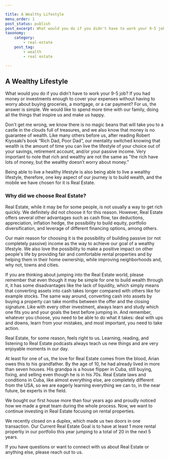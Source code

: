 ```yaml
---

title: A Wealthy Lifestyle
menu_order: 1
post_status: publish
post_excerpt: What would you do if you didn't have to work your 9-5 job? If you had money or investments enough to cover your expenses without having to worry about buying groceries, a mortgage, or a car payment? For us, the answer is simple. We would like to spend more time with our family, doing all the things that inspire us and make us happy.
taxonomy:
    category:
        - real-estate
    post_tag:
        - wealth
        - real estate

---
```


## A Wealthy Lifestyle

What would you do if you didn't have to work your 9-5 job? If you had money or investments enough to cover your expenses without having to worry about buying groceries, a mortgage, or a car payment? For us, the answer is simple. We would like to spend more time with our family, doing all the things that inspire us and make us happy.

Don't get me wrong, we know there is no magic beans that will take you to a castle in the clouds full of treasures, and we also know that money is no guarantee of wealth. Like many others before us, after reading Robert Kiyosaki’s book “Rich Dad, Poor Dad”, our mentality switched knowing that wealth is the amount of time you can live the lifestyle of your choice out of your savings, retirement account, and/or your passive income. Very important to note that rich and wealthy are not the same as "the rich have lots of money, but the wealthy doesn’t worry about money.”

Being able to live a healthy lifestyle is also being able to live a wealthy lifestyle, therefore, one key aspect of our journey is to build wealth, and the mobile we have chosen for it is Real Estate.

### Why did we choose Real Estate?

Real Estate, while it may be for some people, is not usually a way to get rich quickly. We definitely did not choose it for this reason. However, Real Estate offers several other advantages such as cash flow, tax deductions, appreciation, inflation hedge, the possibility to build equity, portfolio diversification, and leverage of different financing options, among others.

Our main reason for choosing it is the possibility of building passive (or not completely passive) income as the way to achieve our goal of a wealthy lifestyle. We also love the possibility to make a positive impact on other people's life by providing fair and comfortable rental properties and by helping them in their home ownership, while improving neighborhoods and, why not, towns and cities.

If you are thinking about jumping into the Real Estate world, please remember that even though it may be simple for one to build wealth through it, it has some disadvantages like the lack of liquidity, which simply means that converting assets into cash takes longer compared with others like for example stocks. The same way around, converting cash into assets by buying a property can take months between the offer and the closing signature. Like with every other investment, always learn and study which one fits you and your goals the best before jumping in. And remember, whatever you choose, you need to be able to do what it takes: deal with ups and downs, learn from your mistakes, and most important, you need to take action.

Real Estate, for some reason, feels right to us. Learning, reading, and listening to Real Estate podcasts always teach us new things and are very enjoyable moments in our day.

At least for one of us, the love for Real Estate comes from the blood, Arian owes this to his grandfather. By the age of 10, he had already lived in more than seven houses. His grandpa is a house flipper in Cuba, still buying, fixing, and selling even though he is in his 70s. Real Estate laws and conditions in Cuba, like almost everything else, are completely different from the USA, so we are eagerly learning everything we can to, in the near future, be experts in the field.

We bought our first house more than four years ago and proudly noticed how we made a great team during the whole process. Now, we want to continue investing in Real Estate focusing on rental properties.

We recently closed on a duplex, which made us two doors in one transaction. Our Current Real Estate Goal is to have at least 1 more rental propertiy in our portfolio this year jumping to a total of 20 in the next 5 years.

If you have questions or want to connect with us about Real Estate or anything else, please reach out to us.